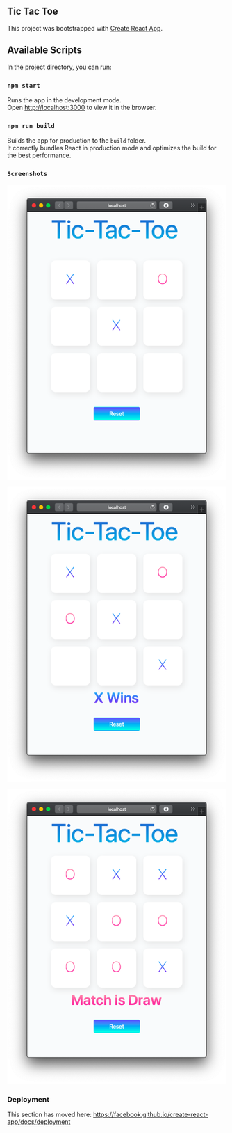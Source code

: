 ## Tic Tac Toe

This project was bootstrapped with [Create React App](https://github.com/facebook/create-react-app).

## Available Scripts

In the project directory, you can run:

### `npm start`

Runs the app in the development mode.<br />
Open [http://localhost:3000](http://localhost:3000) to view it in the browser.

### `npm run build`

Builds the app for production to the `build` folder.<br />
It correctly bundles React in production mode and optimizes the build for the best performance.

### `Screenshots`

![Main Screen](/images/main.png)

![Win Screen](/images/win.png)

![Draw Screen](/images/draw.png)

### Deployment

This section has moved here: https://facebook.github.io/create-react-app/docs/deployment
